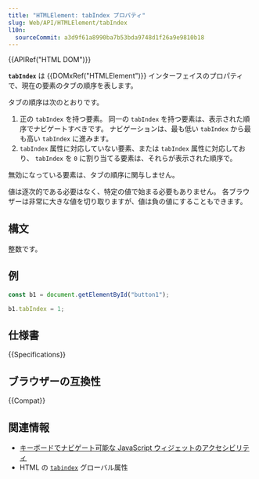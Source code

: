 ```yaml
---
title: "HTMLElement: tabIndex プロパティ"
slug: Web/API/HTMLElement/tabIndex
l10n:
  sourceCommit: a3d9f61a8990ba7b53bda9748d1f26a9e9810b18
---
```


{{APIRef("HTML DOM")}}

**`tabIndex`** は {{DOMxRef("HTMLElement")}} インターフェイスのプロパティで、現在の要素のタブの順序を表します。

タブの順序は次のとおりです。

1. 正の `tabIndex` を持つ要素。 同一の `tabIndex` を持つ要素は、表示された順序でナビゲートすべきです。 ナビゲーションは、最も低い `tabIndex` から最も高い `tabIndex` に進みます。
2. `tabIndex` 属性に対応していない要素、または `tabIndex` 属性に対応しており、 `tabIndex` を `0` に割り当てる要素は、それらが表示された順序で。

無効になっている要素は、タブの順序に関与しません。

値は逐次的である必要はなく、特定の値で始まる必要もありません。 各ブラウザーは非常に大きな値を切り取りますが、値は負の値にすることもできます。

## 構文

整数です。

## 例

```js
const b1 = document.getElementById("button1");

b1.tabIndex = 1;
```

## 仕様書

{{Specifications}}

## ブラウザーの互換性

{{Compat}}

## 関連情報

- [キーボードでナビゲート可能な JavaScript ウィジェットのアクセシビリティ](/ja/docs/Web/Accessibility/Keyboard-navigable_JavaScript_widgets)
- HTML の [`tabindex`](/ja/docs/Web/HTML/Global_attributes/tabindex) グローバル属性

